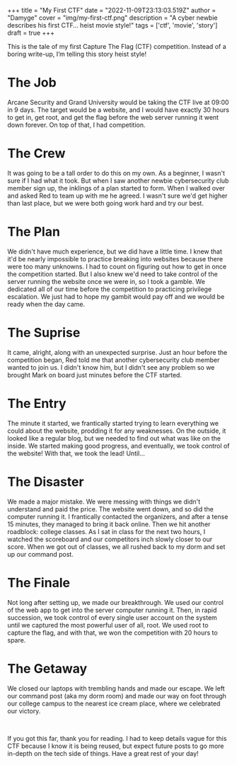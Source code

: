 +++
title = "My First CTF"
date = "2022-11-09T23:13:03.519Z"
author = "Damyge"
cover = "img/my-first-ctf.png"
description = "A cyber newbie describes his first CTF… heist movie style!"
tags = ['ctf', 'movie', 'story']
draft = true
+++

This is the tale of my first Capture The Flag (CTF) competition. Instead of a boring write-up, I’m telling this story heist style!  

# The Job  
Arcane Security and Grand University would be taking the CTF live at 09:00 in 9 days. The target would be a website, and I would have exactly 30 hours to get in, get root, and get the flag before the web server running it went down forever. On top of that, I had competition.

# The Crew  
It was going to be a tall order to do this on my own. As a beginner, I wasn't sure if I had what it took. But when I saw another newbie cybersecurity club member sign up, the inklings of a plan started to form. When I walked over and asked Red to team up with me he agreed. I wasn't sure we'd get higher than last place, but we were both going work hard and try our best.

# The Plan  
We didn't have much experience, but we did have a little time. I knew that it'd be nearly impossible to practice breaking into websites because there were too many unknowns. I had to count on figuring out how to get in once the competition started. But I also knew we'd need to take control of the server running the website once we were in, so I took a gamble. We dedicated all of our time before the competition to practicing privilege escalation. We just had to hope my gambit would pay off and we would be ready when the day came.

# The Suprise  
It came, alright, along with an unexpected surprise. Just an hour before the competition began, Red told me that another cybersecurity club member wanted to join us. I didn't know him, but I didn't see any problem so we brought Mark on board just minutes before the CTF started.  

# The Entry  
The minute it started, we frantically started trying to learn everything we could about the website, prodding it for any weaknesses. On the outside, it looked like a regular blog, but we needed to find out what was like on the inside. We started making good progress, and eventually, we took control of the website! With that, we took the lead! Until...

# The Disaster  
We made a major mistake. We were messing with things we didn't understand and paid the price. The website went down, and so did the computer running it. I frantically contacted the organizers, and after a tense 15 minutes, they managed to bring it back online. Then we hit another roadblock: college classes. As I sat in class for the next two hours, I watched the scoreboard and our competitors inch slowly closer to our score. When we got out of classes, we all rushed back to my dorm and set up our command post.

# The Finale  
Not long after setting up, we made our breakthrough. We used our control of the web app to get into the server computer running it. Then, in rapid succession, we took control of every single user account on the system until we captured the most powerful user of all, root. We used root to capture the flag, and with that, we won the competition with 20 hours to spare.

# The Getaway  
We closed our laptops with trembling hands and made our escape. We left our command post (aka my dorm room) and made our way on foot through our college campus to the nearest ice cream place, where we celebrated our victory.

<br>
  
If you got this far, thank you for reading. I had to keep details vague for this CTF because I know it is being reused, but expect future posts to go more in-depth on the tech side of things. Have a great rest of your day!